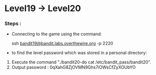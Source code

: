 # Level19 -> Level20

### Steps :
-  Connecting to the game using the command:
    
    ssh bandit19@bandit.labs.overthewire.org -p 2220


-  to find the level password which was stored in a personal directory:
1. Execute the command "./bandit20-do cat /etc/bandit_pass/bandit20".
3. Output password : 0qXahG8ZjOVMN9Ghs7iOWsCfZyXOUbYO